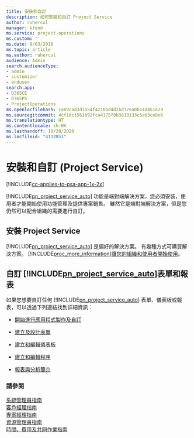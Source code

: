 ```yaml
---
title: 安裝和自訂
description: 如何安裝和自訂 Project Service
author: ruhercul
manager: kfend
ms.service: project-operations
ms.custom: ''
ms.date: 8/03/2018
ms.topic: article
ms.author: ruhercul
audience: Admin
search.audienceType:
- admin
- customizer
- enduser
search.app:
- D365CE
- D365PS
- ProjectOperations
ms.openlocfilehash: ca09cad3d3a54f4210bd4d2bd37ea0b14d451e29
ms.sourcegitcommit: 4cf1dc1561b92fca4175f0b3813133c5e63ce8e6
ms.translationtype: HT
ms.contentlocale: zh-HK
ms.lasthandoff: 10/28/2020
ms.locfileid: "4132851"
---
```

# <a name="install-and-customize-project-service"></a>安裝和自訂 (Project Service)

[!INCLUDE[cc-applies-to-psa-app-1x-2x](../includes/cc-applies-to-psa-app-1x-2x.md)]

[!INCLUDE[pn_project_service_auto](../includes/pn-project-service-auto.md)] 功能是端對端解決方案，您必須安裝，使用者才能開始使用功能管理及提供專案銷售。 雖然它是端對端解決方案，但是您仍然可以配合組織的需要進行自訂。  
<!-- TODO: I expect to find the information on how to get and install this here. Please find that and add it here. Same for Project Service.--> 
  
## <a name="install-project-service"></a>安裝 Project Service  
 [!INCLUDE[pn_project_service_auto](../includes/pn-project-service-auto.md)] 是偏好的解決方案。 有幾種方式可購買解決方案。 [!INCLUDE[proc_more_information](../includes/proc-more-information.md)][讓您的組織和使用者開始使用](https://docs.microsoft.com/dynamics365/customerengagement/on-premises/admin/onboard-your-organization-and-users-to-dynamics-365-online)。  
  
## <a name="customize-pn_project_service_auto-forms-and-reports"></a>自訂 [!INCLUDE[pn_project_service_auto](../includes/pn-project-service-auto.md)]表單和報表  
 如果您想要自訂任何 [!INCLUDE[pn_project_service_auto](../includes/pn-project-service-auto.md)] 表單、儀表板或報表，可以透過下列連結找到詳細資訊：  
  
- [開始進行應用程式製作及自訂](https://docs.microsoft.com/dynamics365/customerengagement/on-premises/customize/getting-started-customization)  
  
- [建立及設計表單](https://docs.microsoft.com/dynamics365/customerengagement/on-premises/customize/create-design-forms)  
  
- [建立和編輯儀表板](https://docs.microsoft.com/dynamics365/customerengagement/on-premises/customize/create-edit-dashboards)  
  
- [建立和編輯程序](https://docs.microsoft.com/dynamics365/customerengagement/on-premises/customize/guide-staff-through-common-tasks-processes)  
  
- [報表與分析簡介](https://docs.microsoft.com/dynamics365/customerengagement/on-premises/analytics/reporting-analytics-with-dynamics-365)  
  
### <a name="see-also"></a>請參閱  
 [系統管理員指南](../psa/admin-guide.md)   
 [客戶經理指南](../psa/account-manager-guide.md)   
 [專案經理指南](../psa/project-manager-guide.md)   
 [資源管理員指南](../psa/resource-manager-guide.md)   
 [時間、費用及共同作業指南](../psa/time-expense-collaboration-guide.md)
